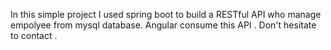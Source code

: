 In this simple project  I used spring boot to build a RESTful API who manage empolyee from mysql database.
Angular consume this API .
Don't hesitate to contact .
